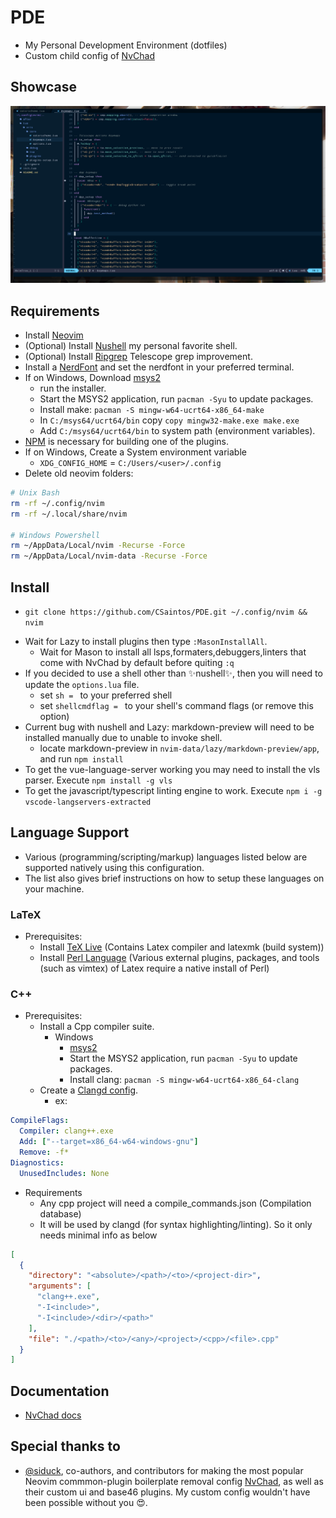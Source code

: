 # PDE

- My Personal Development Environment (dotfiles)
- Custom child config of [NvChad](https://github.com/NvChad/NvChad)

## Showcase
![general](./showcase/pde_general.png)

## Requirements
- Install [Neovim](https://github.com/neovim/neovim/wiki/Installing-Neovim)
- (Optional) Install [Nushell](https://www.nushell.sh/book/installation.html) my personal favorite shell.
  <!-- - My [NuConfig](https://github.com/CSaintos/NuConfig) -->
- (Optional) Install [Ripgrep](https://github.com/BurntSushi/ripgrep) Telescope grep improvement.
- Install a [NerdFont](https://www.nerdfonts.com/) and set the nerdfont in your preferred terminal.
- If on Windows, Download [msys2](https://www.msys2.org/)
  - run the installer.
  - Start the MSYS2 application, run `pacman -Syu` to update packages.
  - Install make: `pacman -S mingw-w64-ucrt64-x86_64-make`
  - In `C:/msys64/ucrt64/bin` copy `copy mingw32-make.exe make.exe`
  - Add `C:/msys64/ucrt64/bin` to system path (environment variables).
- [NPM](https://docs.npmjs.com/downloading-and-installing-node-js-and-npm) is necessary for building one of the plugins.
- If on Windows, Create a System environment variable
  - `XDG_CONFIG_HOME` = `C:/Users/<user>/.config`
- Delete old neovim folders:
```bash
# Unix Bash 
rm -rf ~/.config/nvim
rm -rf ~/.local/share/nvim

# Windows Powershell
rm ~/AppData/Local/nvim -Recurse -Force
rm ~/AppData/Local/nvim-data -Recurse -Force
```

## Install 
- `git clone https://github.com/CSaintos/PDE.git ~/.config/nvim && nvim`
<!-- - Once in nvim, navigate to line that says `use({"nvim-telescope/telescope-fzf-native.nvim",run="C:/MinGW/bin/mingw32-make.exe"}) -- telescope dependency` -->
<!--   - Change text at `run="C:/..."` to your make installation path `run="path/to/make"`  -->
<!--     - The make executable: for Unix is `make`, for windows is `mingw32-make.exe` -->
- Wait for Lazy to install plugins then type `:MasonInstallAll`.
  - Wait for Mason to install all lsps,formaters,debuggers,linters that come with NvChad by default before quiting `:q`
- If you decided to use a shell other than ✨nushell✨, then you will need to update the `options.lua` file.
  - set `sh = ` to your preferred shell
  - set `shellcmdflag = ` to your shell's command flags (or remove this option)
- Current bug with nushell and Lazy: markdown-preview will need to be installed manually due to unable to invoke shell.
  - locate markdown-preview in `nvim-data/lazy/markdown-preview/app`, and run `npm install`
- To get the vue-language-server working you may need to install the vls parser. Execute `npm install -g vls`
- To get the javascript/typescript linting engine to work. Execute `npm i -g vscode-langservers-extracted`

## Language Support
- Various (programming/scripting/markup) languages listed below are supported natively using this configuration.
- The list also gives brief instructions on how to setup these languages on your machine. 
### LaTeX
- Prerequisites: 
  - Install [TeX Live](https://www.tug.org/texlive/) (Contains Latex compiler and latexmk (build system))
  - Install [Perl Language](https://www.activestate.com/products/perl/) (Various external plugins, packages, and tools (such as vimtex) of Latex require a native install of Perl)
### C++
- Prerequisites:
  - Install a Cpp compiler suite.
    - Windows
      - [msys2](https://www.msys2.org/)
      - Start the MSYS2 application, run `pacman -Syu` to update packages.
      - Install clang: `pacman -S mingw-w64-ucrt64-x86_64-clang`
  - Create a [Clangd config](https://clangd.llvm.org/config#files).
    - ex:
```yml
CompileFlags:
  Compiler: clang++.exe
  Add: ["--target=x86_64-w64-windows-gnu"]
  Remove: -f*
Diagnostics:
  UnusedIncludes: None
```
- Requirements
  - Any cpp project will need a compile_commands.json (Compilation database)
  - It will be used by clangd (for syntax highlighting/linting). So it only needs minimal info as below
```json
[
  {
    "directory": "<absolute>/<path>/<to>/<project-dir>",
    "arguments": [
      "clang++.exe",
      "-I<include>",
      "-I<include>/<dir>/<path>"
    ],
    "file": "./<path>/<to>/<any>/<project>/<cpp>/<file>.cpp"
  }
]
```

## Documentation
- [NvChad docs](https://nvchad.com/docs/quickstart/post-install)

## Special thanks to 
- [@siduck](https://github.com/siduck), co-authors, and contributors for making the most popular Neovim commmon-plugin boilerplate removal config [NvChad](https://github.com/NvChad/NvChad), as well as their custom ui and base46 plugins. My custom config wouldn't have been possible without you 😍.
